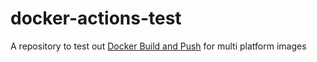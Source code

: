 # docker-actions-test

A repository to test out [Docker Build and Push](https://github.com/marketplace/actions/build-and-push-docker-images#handle-tags-and-labels) for multi platform images
